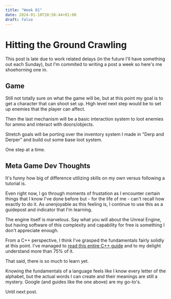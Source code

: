 ```yaml
---
title: "Week 01"
date: 2024-01-10T20:58:44+01:00
draft: false
---
```

# Hitting the Ground Crawling

This post is late due to work related delays (in the future I'll have something out each Sunday), but I'm commited to writing a post a week so here's me shoehorning one in.

## Game

Still not totally sure on what the game will be, but at this point my goal is to get a character that can shoot set up. High level next step would be to set up enemies that the player can affect.

Then the last mechanism will be a basic interaction system to loot enemies for ammo and interact with doors/objects.

Stretch goals will be porting over the inventory system I made in "Derp and Derper" and build out some base loot system.

One step at a time.

## Meta Game Dev Thoughts

It's funny how big of difference utilizing skills on my own versus following a tutorial is.

Even right now, I go through moments of frustation as I encounter certain things that I know I've done before but - for the life of me - can't recall how exactly to do it. As unenjoyable as this feeling is, I continue to use this as a guidepost and indicator that I'm learning.

The engine itself is marvelous. Say what you will about the Unreal Engine, but having software of this complexity and capability for free is something I don't appreciate enough. 

From a C++ perspective, I think I've grasped the fundamentals fairly solidly at this point. I've managed to [read this entire C++ guide](https://www.tomlooman.com/unreal-engine-cpp-guide/) and to my delight understand more than 75% of it.

That said, there is so much to learn yet. 

Knowing the fundamentals of a language feels like I know every letter of the alphabet, but the actual words I can create and their meanings are still a mystery. Google (and guides like the one above) are my go-to's.

Until next post.